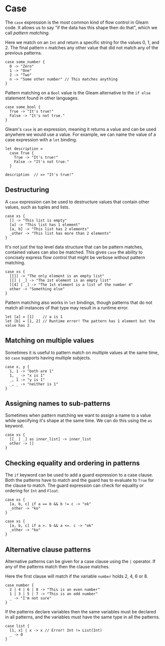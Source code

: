 # Case

The `case` expression is the most common kind of flow control in Gleam code. It
allows us to say "if the data has this shape then do that", which we call
_pattern matching_.

Here we match on an `Int` and return a specific string for the values 0, 1,
and 2. The final pattern `n` matches any other value that did not match any of
the previous patterns.

```rust,noplaypen
case some_number {
  0 -> "Zero"
  1 -> "One"
  2 -> "Two"
  n -> "Some other number" // This matches anything
}
```

Pattern matching on a `Bool` value is the Gleam alternative to the `if else`
statement found in other languages.

```rust,noplaypen
case some_bool {
  True -> "It's true!"
  False -> "It's not true."
}
```

Gleam's `case` is an expression, meaning it returns a value and can be used
anywhere we would use a value. For example, we can name the value of a case
expression with a `let` binding.

```rust,noplaypen
let description =
  case True {
    True -> "It's true!"
    False -> "It's not true."
  }

description  // => "It's true!"
```


## Destructuring

A `case` expression can be used to destructure values that
contain other values, such as tuples and lists.

```rust,noplaypen
case xs {
  [] -> "This list is empty"
  [a] -> "This list has 1 element"
  [a, b] -> "This list has 2 elements"
  _other -> "This list has more than 2 elements"
}
```

It's not just the top level data structure that can be pattern matches,
contained values can also be matched. This gives `case` the ability to
concisely express flow control that might be verbose without pattern matching.

```rust,noplaypen
case xs {
  [[]] -> "The only element is an empty list"
  [[] | _] -> "The 1st element is an empty list"
  [[4] | _] -> "The 1st element is a list of the number 4"
  other -> "Something else"
}
```

Pattern matching also works in `let` bindings, though patterns that do not
match all instances of that type may result in a runtime error.

```rust,noplaypen
let [a] = [1]    // a is 1
let [b] = [1, 2] // Runtime error! The pattern has 1 element but the value has 2
```


## Matching on multiple values

Sometimes it is useful to pattern match on multiple values at the same time,
so `case` supports having multiple subjects.

```rust,noplaypen
case x, y {
  1, 1 -> "both are 1"
  1, _ -> "x is 1"
  _, 1 -> "y is 1"
  _, _ -> "neither is 1"
}
```


## Assigning names to sub-patterns

Sometimes when pattern matching we want to assign a name to a value while
specifying it's shape at the same time. We can do this using the `as` keyword.

```rust,noplaypen
case xs {
  [[_ | _] as inner_list] -> inner_list
  other -> []
}
```


## Checking equality and ordering in patterns

The `if` keyword can be used to add a guard expression to a case clause. Both the patterns have to match and the guard has to evaluate to `True` for the clause to match. The guard expression can check for equality or ordering for `Int` and `Float`.

```rust,noplaypen
case xs {
  [a, b, c] if a == b && b != c -> "ok"
  _other -> "ko"
}
```

```rust,noplaypen
case xs {
  [a, b, c] if a >. b && a <=. c -> "ok"
  _other -> "ko"
}
```


## Alternative clause patterns

Alternative patterns can be given for a case clause using the `|` operator. If
any of the patterns match then the clause matches.

Here the first clause will match if the variable `number` holds 2, 4, 6 or 8.

```rust,noplaypen
case number {
  2 | 4 | 6 | 8 -> "This is an even number"
  1 | 3 | 5 | 7 -> "This is an odd number"
  _ -> "I'm not sure"
}
```

If the patterns declare variables then the same variables must be declared in
all patterns, and the variables must have the same type in all the patterns.


```rust,noplaypen
case list {
  [1, x] | x -> x // Error! Int != List(Int)
  _ -> 0
}
```
